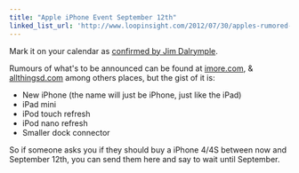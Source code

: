 ```yaml
---
title: "Apple iPhone Event September 12th"
linked_list_url: 'http://www.loopinsight.com/2012/07/30/apples-rumored-september-12-event/'
---
```

<p>Mark it on your calendar as <a href="http://www.loopinsight.com/2012/07/30/apples-rumored-september-12-event/">confirmed by Jim Dalrymple</a>.</p>
<p>Rumours of what's to be announced can be found at <a href="http://www.imore.com/apple-iphone-5-and-ipad-mini-event-planned-september-12-iphone-5-release-date-september-21">imore.com</a>, &amp; <a href="http://allthingsd.com/20120730/apple-stocks-up-on-components-for-fall-product-launch/">allthingsd.com</a> among others places, but the gist of it is:</p>
<ul>
<li>New iPhone (the name will just be iPhone, just like the iPad)</li>
<li>iPad mini</li>
<li>iPod touch refresh</li>
<li>iPod nano refresh</li>
<li>Smaller dock connector</li>
</ul>
<p>So if someone asks you if they should buy a iPhone 4/4S between now and September 12th, you can send them here and say to wait until September.</p>
